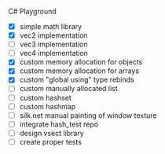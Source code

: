 C# Playground

- [x] simple math library
- [x] vec2 implementation
- [ ] vec3 implementation
- [ ] vec4 implementation
- [x] custom memory allocation for objects
- [x] custom memory allocation for arrays
- [x] custom "global using" type rebinds
- [ ] custom manually allocated list
- [ ] custom hashset
- [ ] custom hashmap
- [ ] silk.net manual painting of window texture
- [ ] integrate hash_test repo
- [ ] design vsect library
- [ ] create proper tests
